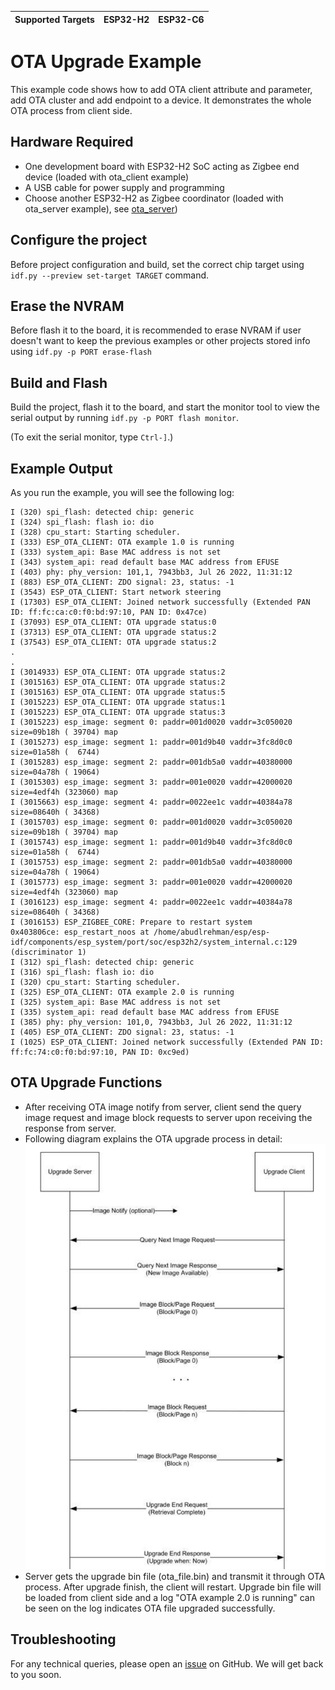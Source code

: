 | Supported Targets | ESP32-H2 | ESP32-C6 |
| ----------------- | -------- | -------- |

# OTA Upgrade Example 

This example code shows how to add OTA client attribute and parameter, add OTA cluster and add endpoint to a device. It demonstrates the whole OTA process from client side.

## Hardware Required

* One development board with ESP32-H2 SoC acting as Zigbee end device (loaded with ota_client example)
* A USB cable for power supply and programming
* Choose another ESP32-H2 as Zigbee coordinator (loaded with ota_server example), see [ota_server](../ota_server/))

## Configure the project

Before project configuration and build, set the correct chip target using `idf.py --preview set-target TARGET` command.

## Erase the NVRAM 

Before flash it to the board, it is recommended to erase NVRAM if user doesn't want to keep the previous examples or other projects stored info 
using `idf.py -p PORT erase-flash`

## Build and Flash

Build the project, flash it to the board, and start the monitor tool to view the serial output by running `idf.py -p PORT flash monitor`.

(To exit the serial monitor, type ``Ctrl-]``.)

## Example Output

As you run the example, you will see the following log:

```
I (320) spi_flash: detected chip: generic
I (324) spi_flash: flash io: dio
I (328) cpu_start: Starting scheduler.
I (333) ESP_OTA_CLIENT: OTA example 1.0 is running
I (333) system_api: Base MAC address is not set
I (343) system_api: read default base MAC address from EFUSE
I (403) phy: phy_version: 101,1, 7943bb3, Jul 26 2022, 11:31:12
I (883) ESP_OTA_CLIENT: ZDO signal: 23, status: -1
I (3543) ESP_OTA_CLIENT: Start network steering
I (17303) ESP_OTA_CLIENT: Joined network successfully (Extended PAN ID: ff:fc:ca:c0:f0:bd:97:10, PAN ID: 0x47ce)
I (37093) ESP_OTA_CLIENT: OTA upgrade status:0
I (37313) ESP_OTA_CLIENT: OTA upgrade status:2
I (37543) ESP_OTA_CLIENT: OTA upgrade status:2
.
.
I (3014933) ESP_OTA_CLIENT: OTA upgrade status:2
I (3015163) ESP_OTA_CLIENT: OTA upgrade status:2
I (3015163) ESP_OTA_CLIENT: OTA upgrade status:5
I (3015223) ESP_OTA_CLIENT: OTA upgrade status:1
I (3015223) ESP_OTA_CLIENT: OTA upgrade status:3
I (3015223) esp_image: segment 0: paddr=001d0020 vaddr=3c050020 size=09b18h ( 39704) map
I (3015273) esp_image: segment 1: paddr=001d9b40 vaddr=3fc8d0c0 size=01a58h (  6744) 
I (3015283) esp_image: segment 2: paddr=001db5a0 vaddr=40380000 size=04a78h ( 19064) 
I (3015303) esp_image: segment 3: paddr=001e0020 vaddr=42000020 size=4edf4h (323060) map
I (3015663) esp_image: segment 4: paddr=0022ee1c vaddr=40384a78 size=08640h ( 34368) 
I (3015703) esp_image: segment 0: paddr=001d0020 vaddr=3c050020 size=09b18h ( 39704) map
I (3015743) esp_image: segment 1: paddr=001d9b40 vaddr=3fc8d0c0 size=01a58h (  6744) 
I (3015753) esp_image: segment 2: paddr=001db5a0 vaddr=40380000 size=04a78h ( 19064) 
I (3015773) esp_image: segment 3: paddr=001e0020 vaddr=42000020 size=4edf4h (323060) map
I (3016123) esp_image: segment 4: paddr=0022ee1c vaddr=40384a78 size=08640h ( 34368)
I (3016153) ESP_ZIGBEE_CORE: Prepare to restart system
0x403806ce: esp_restart_noos at /home/abudlrehman/esp/esp-idf/components/esp_system/port/soc/esp32h2/system_internal.c:129 (discriminator 1)
I (312) spi_flash: detected chip: generic
I (316) spi_flash: flash io: dio
I (320) cpu_start: Starting scheduler.
I (325) ESP_OTA_CLIENT: OTA example 2.0 is running
I (325) system_api: Base MAC address is not set
I (335) system_api: read default base MAC address from EFUSE
I (385) phy: phy_version: 101,0, 7943bb3, Jul 26 2022, 11:31:12
I (405) ESP_OTA_CLIENT: ZDO signal: 23, status: -1
I (1025) ESP_OTA_CLIENT: Joined network successfully (Extended PAN ID: ff:fc:74:c0:f0:bd:97:10, PAN ID: 0xc9ed)
```

## OTA Upgrade Functions

 * After receiving OTA image notify from server, client send the query image request and image block requests to server upon receiving the response from server.
 * Following diagram explains the OTA upgrade process in detail:
 ![Zigbee_ota](../../../docs/_static/zigbee-ota-upgrade-process.png)
 * Server gets the upgrade bin file (ota_file.bin) and transmit it through OTA process. After upgrade finish, the client will restart. Upgrade bin file will be loaded from client side and a log "OTA example 2.0 is running" can be seen on the log indicates OTA file upgraded successfully.

## Troubleshooting

For any technical queries, please open an [issue](https://github.com/espressif/esp-zigbee-sdk/issues) on GitHub. We will get back to you soon.
